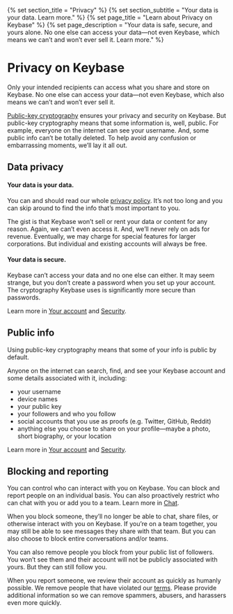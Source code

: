 {% set section_title = "Privacy" %}
{% set section_subtitle = "Your data is your data. Learn more." %}
{% set page_title = "Learn about Privacy on Keybase" %}
{% set page_description = "Your data is safe, secure, and yours alone. No one else can access your data—not even Keybase, which means we can’t and won’t ever sell it. Learn more." %}

# Privacy on Keybase
Only your intended recipients can access what you share and store on Keybase. No one else can access your data—not even Keybase, which also means we can’t and won’t ever sell it.

[Public-key cryptography](/security) ensures your privacy and security on Keybase. But public-key cryptography means that some information is, well, public. For example, everyone on the internet can see your username. And, some public info can’t be totally deleted. To help avoid any confusion or embarrassing moments, we’ll lay it all out.

## Data privacy
#### Your data is your data. 
You can and should read our whole [privacy policy](https://keybase.io/docs/privacypolicy). It’s not too long and you can skip around to find the info that’s most important to you. 

The gist is that Keybase won’t sell or rent your data or content for any reason. Again, we can’t even access it. And, we’ll never rely on ads for revenue. Eventually, we may charge for special features for larger corporations. But individual and existing accounts will always be free.
 
#### Your data is secure.
Keybase can’t access your data and no one else can either. It may seem strange, but you don’t create a password when you set up your account. The cryptography Keybase uses is significantly more secure than passwords. 

Learn more in [Your account](/account) and [Security](/security).

## Public info
Using public-key cryptography means that some of your info is public by default. 

Anyone on the internet can search, find, and see your Keybase account and some details associated with it, including:
* your username 
* device names 
* your public key
* your followers and who you follow
* social accounts that you use as proofs (e.g. Twitter, GitHub, Reddit)
* anything else you choose to share on your profile—maybe a photo, short biography, or your location 

Learn more in [Your account](/account) and [Security](/security).

## Blocking and reporting
You can control who can interact with you on Keybase. You can block and report people on an individual basis. You can also proactively restrict who can chat with you or add you to a team. Learn more in [Chat](chat#privacy).

When you block someone, they’ll no longer be able to chat, share files, or otherwise interact with you on Keybase. If you’re on a team together, you may still be able to see messages they share with that team. But you can also choose to block entire conversations and/or teams.

You can also remove people you block from your public list of followers. You won’t see them and their account will not be publicly associated with yours. But they can still follow you. 

When you report someone, we review their account as quickly as humanly possible. We remove people that have violated our [terms](https://keybase.io/docs/terms). Please provide additional information so we can remove spammers, abusers, and harassers even more quickly.
